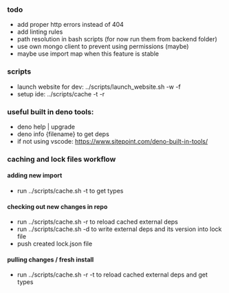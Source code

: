 ### todo
- add proper http errors instead of 404
- add linting rules
- path resolution in bash scripts (for now run them from backend folder)
- use own mongo client to prevent using permissions (maybe)
- maybe use import map when this feature is stable

### scripts
- launch website for dev: ../scripts/launch_website.sh -w -f
- setup ide: ../scripts/cache -t -r

### useful built in deno tools:
- deno help | upgrade
- deno info {filename} to get deps
- if not using vscode: https://www.sitepoint.com/deno-built-in-tools/

### caching and lock files workflow
#### adding new import
- run ../scripts/cache.sh -t to get types
#### checking out new changes in repo
- run ../scripts/cache.sh -r to reload cached external deps
- run ../scripts/cache.sh -d to write external deps and its version into lock file
- push created lock.json file
#### pulling changes / fresh install
- run ../scripts/cache.sh -r -t to reload cached external deps and get types
